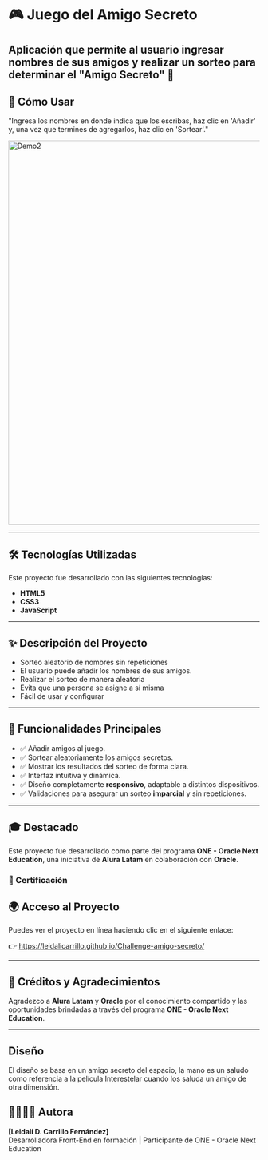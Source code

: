 # 🎮 Juego del Amigo Secreto

**Aplicación que permite al usuario ingresar nombres de sus amigos y realizar un sorteo para determinar el "Amigo Secreto" 🎁** 
---

## 🧠 Cómo Usar

"Ingresa los nombres en donde indica que los escribas, haz clic en 'Añadir' y, una vez que termines de agregarlos, haz clic en 'Sortear'."

<img width="1366" height="768" alt="Demo2" src="https://github.com/user-attachments/assets/9d7ad36a-129a-43cb-9849-266f23e32cb6" />

---

## 🛠 Tecnologías Utilizadas

Este proyecto fue desarrollado con las siguientes tecnologías:

- **HTML5**
- **CSS3**
- **JavaScript**

---

## ✨ Descripción del Proyecto

- Sorteo aleatorio de nombres sin repeticiones
- El usuario puede añadir los nombres de sus amigos.
- Realizar el sorteo de manera aleatoria
- Evita que una persona se asigne a sí misma
- Fácil de usar y configurar

---

## 🎯 Funcionalidades Principales

- ✅ Añadir amigos al juego.
- ✅ Sortear aleatoriamente los amigos secretos.
- ✅ Mostrar los resultados del sorteo de forma clara.
- ✅ Interfaz intuitiva y dinámica.
- ✅ Diseño completamente **responsivo**, adaptable a distintos dispositivos.
- ✅ Validaciones para asegurar un sorteo **imparcial** y sin repeticiones.

---

## 🎓 Destacado

Este proyecto fue desarrollado como parte del programa **ONE - Oracle Next Education**, una iniciativa de **Alura Latam** en colaboración con **Oracle**.

### 🏅 Certificación

## 🌍 Acceso al Proyecto

Puedes ver el proyecto en línea haciendo clic en el siguiente enlace:

👉 https://leidalicarrillo.github.io/Challenge-amigo-secreto/

---

## 💜 Créditos y Agradecimientos

Agradezco a **Alura Latam** y **Oracle** por el conocimiento compartido y las oportunidades brindadas a través del programa **ONE - Oracle Next Education**.

---

## Diseño

El diseño se basa en un amigo secreto del espacio, la mano es un saludo como referencia a la película Interestelar cuando los saluda un amigo de otra dimensión.

## 👩🏻‍💻✨ Autora

**[Leidalí D. Carrillo Fernández]**  
Desarrolladora Front-End en formación | Participante de ONE - Oracle Next Education  
